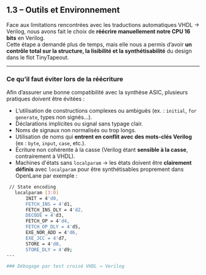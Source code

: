 ##  1.3 – Outils et Environnement

Face aux limitations rencontrées avec les traductions automatiques VHDL → Verilog, nous avons fait le choix de **réécrire manuellement notre CPU 16 bits** en Verilog.  
Cette étape a demandé plus de temps, mais elle nous a permis d’avoir **un contrôle total sur la structure, la lisibilité et la synthétisabilité** du design dans le flot TinyTapeout.

---

### Ce qu’il faut éviter lors de la réécriture

Afin d’assurer une bonne compatibilité avec la synthèse ASIC, plusieurs pratiques doivent être évitées :

-  L’utilisation de constructions complexes ou ambiguës (ex. : `initial`, `for generate`, types non signés...).
-  Déclarations implicites ou signal sans typage clair.
-  Noms de signaux non normalisés ou trop longs.
-  Utilisation de noms qui **entrent en conflit avec des mots-clés Verilog** (ex : `byte`, `input`, `case`, etc.).
-  Écriture non cohérente à la casse (Verilog étant **sensible à la casse**, contrairement à VHDL).
-  Machines d'états sans `localparam` → les états doivent être **clairement définis** avec `localparam` pour être synthétisables proprement dans OpenLane par exemple :
 ```bash
  // State encoding
    localparam [3:0] 
        INIT = 4'd0,
        FETCH_INS = 4'd1,
        FETCH_INS_DLY = 4'd2,
        DECODE = 4'd3,
        FETCH_OP = 4'd4,
        FETCH_OP_DLY = 4'd5,
        EXE_NOR_ADD = 4'd6,
        EXE_JCC = 4'd7,
        STORE = 4'd8,
        STORE_DLY = 4'd9; 
---

### Débogage par test croisé VHDL ↔ Verilog
